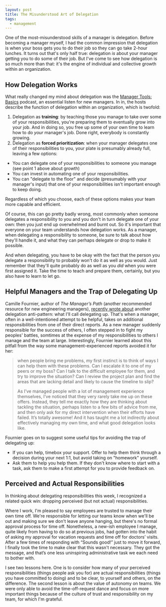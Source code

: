 ```yaml
---
layout: post
title: The Misunderstood Art of Delegation
tags:
  - management
---
```


One of the most-misunderstood skills of a manager is delegation. Before becoming a manager myself, I had the common impression that delegation is when your boss gets you to do their job so they can go take 2-hour lunches. It turns out that's only half true: delegation _is_ about your manager getting you to do some of their job. But I've come to see how delegation is so much more than that: it's the engine of individual and collective growth within an organization.

<!--more-->

## How Delegation Works

What really changed my mind about delegation was the [Manager Tools: Basics](https://www.manager-tools.com/2005/08/the-art-of-delegation) podcast, an essential listen for new managers. In in, the hosts describe the function of delegation within an organization, which is twofold:

1. Delegation as **training**: by teaching those you manage to take over some of your responsibilities, you're preparing them to eventually grow into your job. And in doing so, you free up some of your own time to learn how to do _your_ manager's job. Done right, everybody is constantly growing.
2. Delegation as **forced prioritization**: when your manager delegates one of their responsibilities to you, your plate is presumably already full, leaving a few options:
  - You can delegate one of your responsibilities to someone you manage (see point 1 above about growth)
  - You can invest in automating one of your responsibilities.
  - You can "delegate to the floor" and decide (presumably with your manager's input) that one of your responsibilities isn't important enough to keep doing.

Regardless of which you choose, each of these options makes your team more capable and efficient.

Of course, this can go pretty badly wrong, most commonly when someone delegates a responsibility to you and you don't in turn delegate one of your own: then you just end up overwhelmed and burnt out. So it's important that everyone on your team understands how delegation works. As a manager, when delegating a responsibility to someone, be sure to talk about how they'll handle it, and what they can perhaps delegate or drop to make it possible.

And when delegating, you have to be okay with the fact that the person you delegate a responsibility to probably won't do it as well as you would. Just remember that they'll quite probably do as well as you _did_ when you were first assigned it. Take the time to teach and prepare them, certainly, but you also have to learn to let go.

## Helpful Managers and the Trap of Delegating Up

Camille Fournier, author of _The Manager’s Path_ (another recommended resource for new engineering managers), [recently wrote about](https://medium.com/@skamille/delegation-and-time-management-6cb326a880d3) another delegation anti-pattern: what I'll call delegating up. That's when a manager, often in a well-intentioned attempt to be helpful, takes on additional responsibilities from one of their direct reports. As a new manager suddenly responsible for the success of others, I often stepped in to fight my peoples' battles, somtimes at the expense of my responsibilities to others I manage and the team at large. Interestingly, Fournier learned about this pitfall from the way some management-experienced reports avoided it for her:

> when people bring me problems, my first instinct is to think of ways I can help them with these problems. Can I escalate it to one of my peers or my boss? Can I talk to the difficult employee for them, and try to improve the situation? Can I review the project plan and find the areas that are lacking detail and likely to cause the timeline to slip?
>
> As I’ve managed people with a lot of management experience themselves, I’ve noticed that they very rarely take me up on these offers. Instead, they tell me exactly how they are thinking about tackling the situation, perhaps listen to a few bits of advice from me, and then only ask for my direct intervention when their efforts have failed. It’s totally awesome! And it has taught me a lot indirectly about effectively managing my own time, and what good delegation looks like.

Fournier goes on to suggest some useful tips for avoiding the trap of delegating up:

- If you can help, timebox your support. Offer to help them think through a decision during your next 1:1, but avoid taking on "homework" yourself.
- Ask them to help you help them. If they don't know where to start with a task, ask them to make a first attempt for you to provide feedback on.

## Perceived and Actual Responsibilities

In thinking about delegating responsibilities this week, I recognized a related quick win: dropping perceived (but not actual) responsibilities.

Where I work, I'm pleased to say employees are trusted to manage their own time off. We're responsible for letting our teams know when we'll be out and making sure we don't leave anyone hanging, but there's no formal approval process for time off. Nonetheless, a new-ish employee I manage, quite likely from having to do so at previous jobs, had gotten into the habit of asking my approval for vacation requests and time off for doctors’ visits. After a few times of responding with “Sounds good!” just to move it forward, I finally took the time to make clear that this wasn't necessary. They got the message, and that’s one less uninspiring administrative task we each need to bother with.

I see two lessons here. One is to consider how many of your perceived responsibilities (things people ask you for) are actual responsibilities (things you have committed to doing) and to be clear, to yourself and others, on the difference. The second lesson is about the value of autonomy on teams. We were only able to avoid the time-off-request dance and focus on more important things because of the culture of trust and responsibility on my team, for which I'm grateful.
